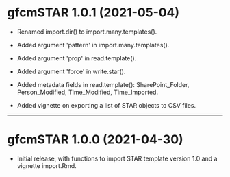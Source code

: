 # gfcmSTAR 1.0.1 (2021-05-04)

* Renamed import.dir() to import.many.templates().

* Added argument 'pattern' in import.many.templates().

* Added argument 'prop' in read.template().

* Added argument 'force' in write.star().

* Added metadata fields in read.template(): SharePoint_Folder, Person_Modified,
  Time_Modified, Time_Imported.

* Added vignette on exporting a list of STAR objects to CSV files.

---

# gfcmSTAR 1.0.0 (2021-04-30)

* Initial release, with functions to import STAR template version 1.0 and a
  vignette import.Rmd.
